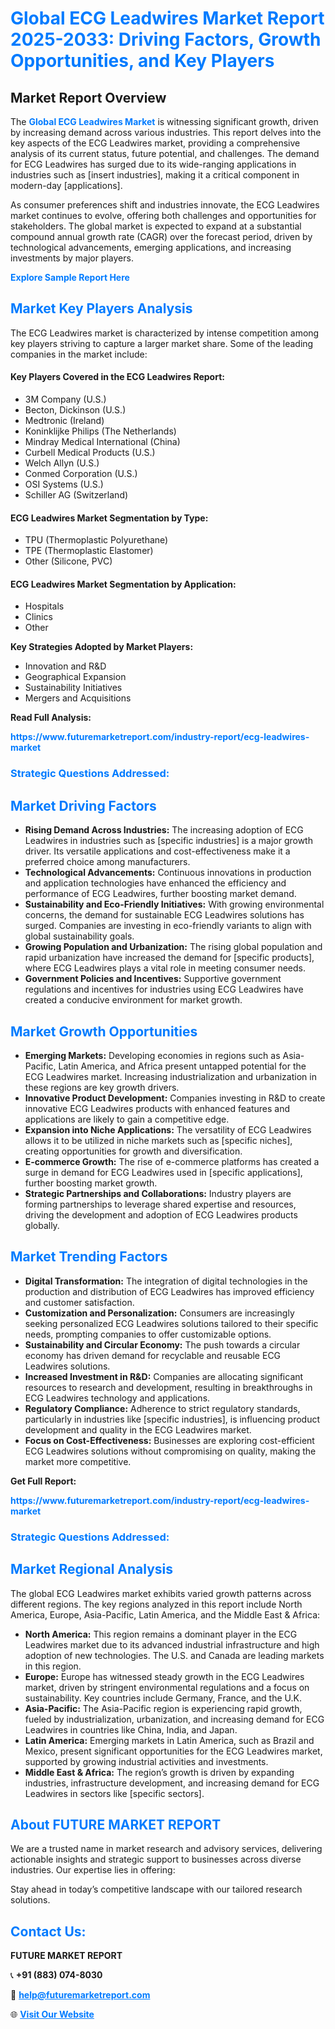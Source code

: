 <h1 style="color: #007BFF;">Global ECG Leadwires Market Report 2025-2033: Driving Factors, Growth Opportunities, and Key Players</h1>

<section id="overview">
<h2>Market Report Overview</h2>
<p>The <a href="https://www.futuremarketreport.com/industry-report/ecg-leadwires-market" style="color: #007BFF; text-decoration: none;"><strong>Global ECG Leadwires Market</strong></a> is witnessing significant growth, driven by increasing demand across various industries. This report delves into the key aspects of the ECG Leadwires market, providing a comprehensive analysis of its current status, future potential, and challenges. The demand for ECG Leadwires has surged due to its wide-ranging applications in industries such as [insert industries], making it a critical component in modern-day [applications].</p>
<p>As consumer preferences shift and industries innovate, the ECG Leadwires market continues to evolve, offering both challenges and opportunities for stakeholders. The global market is expected to expand at a substantial compound annual growth rate (CAGR) over the forecast period, driven by technological advancements, emerging applications, and increasing investments by major players.</p>
</section>

<section id="overview">
<p><a href="https://www.futuremarketreport.com/request-sample/reportId=90819" style="color: #007BFF; text-decoration: none;"><strong>Explore Sample Report Here</strong></a></p>
</section>

<section id="key-players">
<h2 style="color: #007BFF;">Market Key Players Analysis</h2>
<p>The ECG Leadwires market is characterized by intense competition among key players striving to capture a larger market share. Some of the leading companies in the market include:</p>
<h4>Key Players Covered in the ECG Leadwires Report:</h4>
<ul><li>3M Company (U.S.)</li><li>Becton, Dickinson (U.S.)</li><li>Medtronic (Ireland)</li><li>Koninklijke Philips (The Netherlands)</li><li>Mindray Medical International (China)</li><li>Curbell Medical Products (U.S.)</li><li>Welch Allyn (U.S.)</li><li>Conmed Corporation (U.S.)</li><li>OSI Systems (U.S.)</li><li>Schiller AG (Switzerland)</li></ul>
<h4>ECG Leadwires Market Segmentation by Type:</h4>
<ul><li>TPU (Thermoplastic Polyurethane)</li><li>TPE (Thermoplastic Elastomer)</li><li>Other (Silicone, PVC)</li></ul>

<h4>ECG Leadwires Market Segmentation by Application:</h4>
<ul><li>Hospitals</li><li>Clinics</li><li>Other</li></ul>
<p><strong>Key Strategies Adopted by Market Players:</strong></p>
<ul>
<li>Innovation and R&D</li>
<li>Geographical Expansion</li>
<li>Sustainability Initiatives</li>
<li>Mergers and Acquisitions</li>
</ul>
</section>

<section>
<p><strong>Read Full Analysis: </strong></p><a href="https://www.futuremarketreport.com/industry-report/ecg-leadwires-market" style="color: #007BFF; text-decoration: none;"><strong>https://www.futuremarketreport.com/industry-report/ecg-leadwires-market</strong></a>
<h3 style="color: #007BFF;">Strategic Questions Addressed:</h3>
</section>

<section id="driving-factors">
<h2 style="color: #007BFF;">Market Driving Factors</h2>
<ul>
<li><strong>Rising Demand Across Industries:</strong> The increasing adoption of ECG Leadwires in industries such as [specific industries] is a major growth driver. Its versatile applications and cost-effectiveness make it a preferred choice among manufacturers.</li>
<li><strong>Technological Advancements:</strong> Continuous innovations in production and application technologies have enhanced the efficiency and performance of ECG Leadwires, further boosting market demand.</li>
<li><strong>Sustainability and Eco-Friendly Initiatives:</strong> With growing environmental concerns, the demand for sustainable ECG Leadwires solutions has surged. Companies are investing in eco-friendly variants to align with global sustainability goals.</li>
<li><strong>Growing Population and Urbanization:</strong> The rising global population and rapid urbanization have increased the demand for [specific products], where ECG Leadwires plays a vital role in meeting consumer needs.</li>
<li><strong>Government Policies and Incentives:</strong> Supportive government regulations and incentives for industries using ECG Leadwires have created a conducive environment for market growth.</li>
</ul>
</section>

<section id="growth-opportunities">
<h2 style="color: #007BFF;">Market Growth Opportunities</h2>
<ul>
<li><strong>Emerging Markets:</strong> Developing economies in regions such as Asia-Pacific, Latin America, and Africa present untapped potential for the ECG Leadwires market. Increasing industrialization and urbanization in these regions are key growth drivers.</li>
<li><strong>Innovative Product Development:</strong> Companies investing in R&D to create innovative ECG Leadwires products with enhanced features and applications are likely to gain a competitive edge.</li>
<li><strong>Expansion into Niche Applications:</strong> The versatility of ECG Leadwires allows it to be utilized in niche markets such as [specific niches], creating opportunities for growth and diversification.</li>
<li><strong>E-commerce Growth:</strong> The rise of e-commerce platforms has created a surge in demand for ECG Leadwires used in [specific applications], further boosting market growth.</li>
<li><strong>Strategic Partnerships and Collaborations:</strong> Industry players are forming partnerships to leverage shared expertise and resources, driving the development and adoption of ECG Leadwires products globally.</li>
</ul>
</section>

<section id="trending-factors">
<h2 style="color: #007BFF;">Market Trending Factors</h2>
<ul>
<li><strong>Digital Transformation:</strong> The integration of digital technologies in the production and distribution of ECG Leadwires has improved efficiency and customer satisfaction.</li>
<li><strong>Customization and Personalization:</strong> Consumers are increasingly seeking personalized ECG Leadwires solutions tailored to their specific needs, prompting companies to offer customizable options.</li>
<li><strong>Sustainability and Circular Economy:</strong> The push towards a circular economy has driven demand for recyclable and reusable ECG Leadwires solutions.</li>
<li><strong>Increased Investment in R&D:</strong> Companies are allocating significant resources to research and development, resulting in breakthroughs in ECG Leadwires technology and applications.</li>
<li><strong>Regulatory Compliance:</strong> Adherence to strict regulatory standards, particularly in industries like [specific industries], is influencing product development and quality in the ECG Leadwires market.</li>
<li><strong>Focus on Cost-Effectiveness:</strong> Businesses are exploring cost-efficient ECG Leadwires solutions without compromising on quality, making the market more competitive.</li>
</ul>
</section>

<section>
<p><strong>Get Full Report: </strong></p><a href="https://www.futuremarketreport.com/industry-report/ecg-leadwires-market" style="color: #007BFF; text-decoration: none;"><strong>https://www.futuremarketreport.com/industry-report/ecg-leadwires-market</strong></a>
<h3 style="color: #007BFF;">Strategic Questions Addressed:</h3>
</section>


<section id="regional-analysis">
<h2 style="color: #007BFF;">Market Regional Analysis</h2>
<p>The global ECG Leadwires market exhibits varied growth patterns across different regions. The key regions analyzed in this report include North America, Europe, Asia-Pacific, Latin America, and the Middle East & Africa:</p>
<ul>
<li><strong>North America:</strong> This region remains a dominant player in the ECG Leadwires market due to its advanced industrial infrastructure and high adoption of new technologies. The U.S. and Canada are leading markets in this region.</li>
<li><strong>Europe:</strong> Europe has witnessed steady growth in the ECG Leadwires market, driven by stringent environmental regulations and a focus on sustainability. Key countries include Germany, France, and the U.K.</li>
<li><strong>Asia-Pacific:</strong> The Asia-Pacific region is experiencing rapid growth, fueled by industrialization, urbanization, and increasing demand for ECG Leadwires in countries like China, India, and Japan.</li>
<li><strong>Latin America:</strong> Emerging markets in Latin America, such as Brazil and Mexico, present significant opportunities for the ECG Leadwires market, supported by growing industrial activities and investments.</li>
<li><strong>Middle East & Africa:</strong> The region’s growth is driven by expanding industries, infrastructure development, and increasing demand for ECG Leadwires in sectors like [specific sectors].</li>
</ul>
</section>

<footer>
<h2 style="color: #007BFF;">About FUTURE MARKET REPORT</h2>
<p>We are a trusted name in market research and advisory services, delivering actionable insights and strategic support to businesses across diverse industries. Our expertise lies in offering:</p>

<p>Stay ahead in today’s competitive landscape with our tailored research solutions.</p>

<h2 style="color: #007BFF;">Contact Us:</h2>
<p><strong>FUTURE MARKET REPORT</strong></p>
<p>📞 <strong>+91 (883) 074-8030</strong></p>
<p>📧 <strong><a href="mailto:help@futuremarketreport.com" style="color: #007BFF;">help@futuremarketreport.com</a></strong></p>
<p>🌐 <strong><a href="https://www.futuremarketreport.com/" style="color: #007BFF;">Visit Our Website</a></strong></p>
</footer>